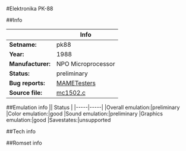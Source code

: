 #Elektronika PK-88

##Info

||Info|
|-----|-----|
|**Setname:**|pk88
|**Year:**|1988
|**Manufacturer:**|NPO Microprocessor
|**Status:**|preliminary
|**Bug reports:**|[MAMETesters](http://mametesters.org/view_all_set.php?type=1&temporary=y&search=mc1502.c)
|**Source file:**|[mc1502.c](https://github.com/mamedev/mame/blob/master/src/mess/drivers/mc1502.c)

##Emulation info
|| Status |
|-----|-----|
|Overall emulation:|preliminary
|Color emulation:|good
|Sound emulation:|preliminary
|Graphics emulation:|good
|Savestates:|unsupported

##Tech info

##Romset info

<!--- START OF EDITED COMMENT DO NOT TOUCH TEXT ABOVE-->
